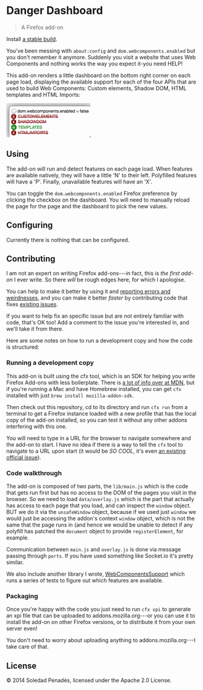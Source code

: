 # Danger Dashboard
> A Firefox add-on

Install [a stable build](https://addons.mozilla.org/en-US/firefox/addon/danger-dashboard/).

You've been messing with `about:config` and `dom.webcomponents.enabled` but you don't remember it anymore. Suddenly you visit a website that uses Web Components and nothing works the way you expect it-you need HELP!

This add-on renders a little dashboard on the bottom right corner on each page load, displaying the available support for each of the four APIs that are used to build Web Components: Custom elements, Shadow DOM, HTML templates and HTML Imports:

![Screenshot](_images/screenshot.png)

## Using

The add-on will run and detect features on each page load. When features are available natively, they will have a little 'N' to their left. Polyfilled features will have a 'P'. Finally, unavailable features will have an 'X'.

You can toggle the `dom.webcomponents.enabled` Firefox preference by clicking the checkbox on the dashboard. You will need to manually reload the page for the page and the dashboard to pick the new values.

## Configuring

Currently there is nothing that can be configured.

## Contributing

I am not an expert on writing Firefox add-ons---in fact, this is *the first add-on* I ever write. So there *will* be rough edges here, for which I apologise.

You can help to make it better by using it and [reporting errors and weirdnesses](https://github.com/sole/danger-dashboard/issues/new), and you can make it better *faster* by contributing code that fixes [existing issues](https://github.com/sole/danger-dashboard/issues).

If you want to help fix an specific issue but are not entirely familiar with code, that's OK too! Add a comment to the issue you're interested in, and we'll take it from there.

Here are some notes on how to run a development copy and how the code is structured:

### Running a development copy

This add-on is built using the cfx tool, which is an SDK for helping you write Firefox Add-ons with less boilerplate. There is [a lot of info over at MDN](https://developer.mozilla.org/Add-ons/SDK), but if you're running a Mac and have Homebrew installed, you can get `cfx` installed with just `brew install mozilla-addon-sdk`.

Then check out this repository, cd to its directory and run `cfx run` from a terminal to get a Firefox instance loaded with a new profile that has the local copy of the add-on installed, so you can test it without any other addons interfering with this one.

You will need to type in a URL for the browser to navigate somewhere and the add-on to start. I have no idea if there is a way to tell the `cfx` tool to navigate to a URL upon start (it would be *SO COOL*, it's even [an existing official issue](https://github.com/sole/danger-dashboard/issues/4)).

### Code walkthrough

The add-on is composed of two parts, the `lib/main.js` which is the code that gets run first but has no access to the DOM of the pages you visit in the browser. So we need to load `data/overlay.js` which is the part that actually has access to each page that you load, and can inspect the `window` object. BUT we do it via the `unsafeWindow` object, because if we used just `window` we would just be accessing the addon's context `window` object, which is not the same that the page runs in (and hence we would be unable to detect if any polyfill has patched the `document` object to provide `registerElement`, for example.

Communication between `main.js` and `overlay.js` is done via message passing through `ports`. If you have used something like Socket.io it's pretty similar.

We also include another library I wrote, [WebComponentsSupport](https://github.com/sole/WebComponentsSupport) which runs a series of tests to figure out which features are available.

### Packaging

Once you're happy with the code you just need to run `cfx xpi` to generate an xpi file that can be uploaded to addons.mozilla.org---or you can use it to install the add-on on other Firefox versions, or to distribute it from your own server even!

You don't need to worry about uploading anything to addons.mozilla.org---I take care of that.

## License

© 2014 Soledad Penadés, licensed under the Apache 2.0 License.
